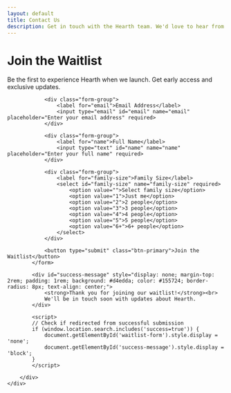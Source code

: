 ```yaml
---
layout: default
title: Contact Us
description: Get in touch with the Hearth team. We'd love to hear from you and answer any questions you might have.
---
```


<div class="contact-hero">
    <div class="container">
        <h1>Join the Waitlist</h1>
        <p>Be the first to experience Hearth when we launch. Get early access and exclusive updates.</p>
    </div>
</div>

<section class="contact-content">
    <div class="container">
        <div class="waitlist-form">
            <form id="waitlist-form" action="https://formsubmit.co/da96a2026632ab98728ecb05052a0dc1" method="POST">
                <input type="hidden" name="_subject" value="New Waitlist Signup - Hearth">
                <input type="hidden" name="_next" value="https://hearth-ai.github.io/contact.html?success=true">
                <input type="hidden" name="_captcha" value="false">
                
                <div class="form-group">
                    <label for="email">Email Address</label>
                    <input type="email" id="email" name="email" placeholder="Enter your email address" required>
                </div>
                
                <div class="form-group">
                    <label for="name">Full Name</label>
                    <input type="text" id="name" name="name" placeholder="Enter your full name" required>
                </div>
                
                <div class="form-group">
                    <label for="family-size">Family Size</label>
                    <select id="family-size" name="family-size" required>
                        <option value="">Select family size</option>
                        <option value="1">Just me</option>
                        <option value="2">2 people</option>
                        <option value="3">3 people</option>
                        <option value="4">4 people</option>
                        <option value="5">5 people</option>
                        <option value="6+">6+ people</option>
                    </select>
                </div>
                
                <button type="submit" class="btn-primary">Join the Waitlist</button>
            </form>
            
            <div id="success-message" style="display: none; margin-top: 2rem; padding: 1rem; background: #d4edda; color: #155724; border-radius: 8px; text-align: center;">
                <strong>Thank you for joining our waitlist!</strong><br>
                We'll be in touch soon with updates about Hearth.
            </div>
            
            <script>
            // Check if redirected from successful submission
            if (window.location.search.includes('success=true')) {
                document.getElementById('waitlist-form').style.display = 'none';
                document.getElementById('success-message').style.display = 'block';
            }
            </script>
        
        </div>
    </div>
</section>
